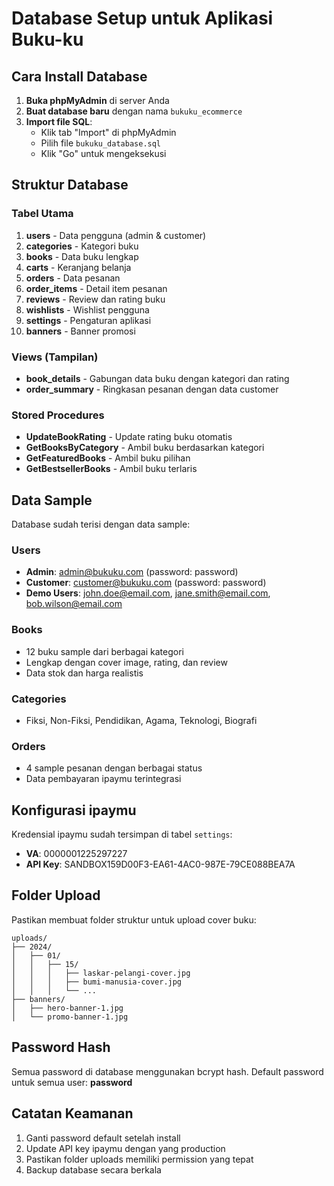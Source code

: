 # Database Setup untuk Aplikasi Buku-ku

## Cara Install Database

1. **Buka phpMyAdmin** di server Anda
2. **Buat database baru** dengan nama `bukuku_ecommerce`
3. **Import file SQL**:
   - Klik tab "Import" di phpMyAdmin
   - Pilih file `bukuku_database.sql`
   - Klik "Go" untuk mengeksekusi

## Struktur Database

### Tabel Utama

1. **users** - Data pengguna (admin & customer)
2. **categories** - Kategori buku
3. **books** - Data buku lengkap
4. **carts** - Keranjang belanja
5. **orders** - Data pesanan
6. **order_items** - Detail item pesanan
7. **reviews** - Review dan rating buku
8. **wishlists** - Wishlist pengguna
9. **settings** - Pengaturan aplikasi
10. **banners** - Banner promosi

### Views (Tampilan)

- **book_details** - Gabungan data buku dengan kategori dan rating
- **order_summary** - Ringkasan pesanan dengan data customer

### Stored Procedures

- **UpdateBookRating** - Update rating buku otomatis
- **GetBooksByCategory** - Ambil buku berdasarkan kategori
- **GetFeaturedBooks** - Ambil buku pilihan
- **GetBestsellerBooks** - Ambil buku terlaris

## Data Sample

Database sudah terisi dengan data sample:

### Users
- **Admin**: admin@bukuku.com (password: password)
- **Customer**: customer@bukuku.com (password: password)
- **Demo Users**: john.doe@email.com, jane.smith@email.com, bob.wilson@email.com

### Books
- 12 buku sample dari berbagai kategori
- Lengkap dengan cover image, rating, dan review
- Data stok dan harga realistis

### Categories
- Fiksi, Non-Fiksi, Pendidikan, Agama, Teknologi, Biografi

### Orders
- 4 sample pesanan dengan berbagai status
- Data pembayaran ipaymu terintegrasi

## Konfigurasi ipaymu

Kredensial ipaymu sudah tersimpan di tabel `settings`:
- **VA**: 0000001225297227
- **API Key**: SANDBOX159D00F3-EA61-4AC0-987E-79CE088BEA7A

## Folder Upload

Pastikan membuat folder struktur untuk upload cover buku:
```
uploads/
├── 2024/
│   ├── 01/
│   │   ├── 15/
│   │   │   ├── laskar-pelangi-cover.jpg
│   │   │   ├── bumi-manusia-cover.jpg
│   │   │   └── ...
├── banners/
│   ├── hero-banner-1.jpg
│   └── promo-banner-1.jpg
```

## Password Hash

Semua password di database menggunakan bcrypt hash.
Default password untuk semua user: **password**

## Catatan Keamanan

1. Ganti password default setelah install
2. Update API key ipaymu dengan yang production
3. Pastikan folder uploads memiliki permission yang tepat
4. Backup database secara berkala